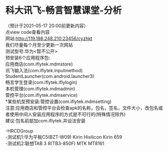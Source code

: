 # 科大讯飞-畅言智慧课堂-分析
（预计于2021-05-17 20:00前更新内容）<br>
点view code查看内容<br>
网站:http://119.188.248.210:23456/cyzhkt<br>
我们尽量每个月至少更新一次网站<br>
测试型号:华为<暂不公开><br>
预安装6个应用程序包:<br>
应用商店(com.iflytek.mdmstore)<br>
讯飞输入法(com.iflytek.inputmethod)<br>
StudentLauncher(com.android.launcher3)<br>
畅言学生登录(com.iflytek.iflylogin)<br>
本机管理(com.iflytek.mdmadmin)<br>
管控平台(com.iflytek.mdmservice)<br>
*某些机型预安装:管控设置(com.iflytek.mdmsetting)<br>
注意:应用商店和管控平台会检查apk的名称，包名，签名，文件大小，改包名或者使用中间人安装应用程序的方式是不可行的(特殊情况除外)<br>
建议:包名前部加com.iflytek.并设法安装

-HRCDGroup<br>
-测试机1:华为平板C5(BZT-W09) Kirin Hisilicon Kirin 659<br>
-测试机2:联想TAB 3 8(TB3-850F) MTK MT8161<br>
